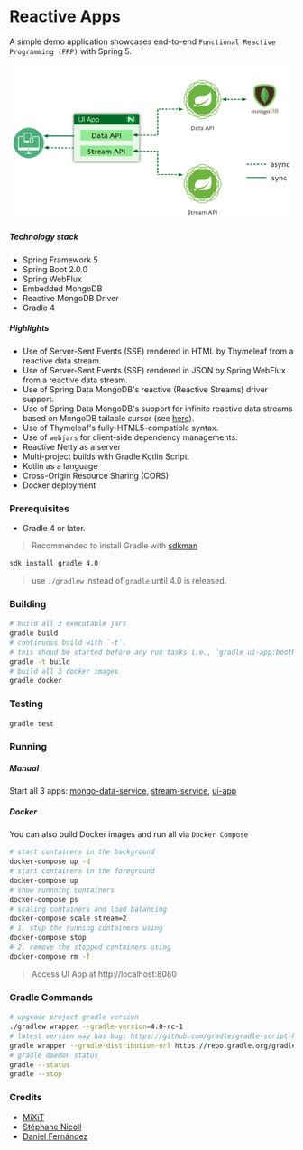 Reactive Apps
=============
A simple demo application showcases end-to-end `Functional Reactive Programming (FRP)` with Spring 5.

![Reactive](./reactive-apps.png "Reactive App")

##### Technology stack
* Spring Framework 5
* Spring Boot 2.0.0
* Spring WebFlux
* Embedded MongoDB
* Reactive MongoDB Driver
* Gradle 4

##### Highlights
* Use of Server-Sent Events (SSE) rendered in HTML by Thymeleaf from a reactive data stream.
* Use of Server-Sent Events (SSE) rendered in JSON by Spring WebFlux from a reactive data stream. 
* Use of Spring Data MongoDB's reactive (Reactive Streams) driver support.
* Use of Spring Data MongoDB's support for infinite reactive data streams based on MongoDB tailable cursor (see [here](https://docs.mongodb.com/manual/core/tailable-cursors/)). 
* Use of Thymeleaf's fully-HTML5-compatible syntax.
* Use of `webjars` for client-side dependency managements.
* Reactive Netty as a server
* Multi-project builds with Gradle Kotlin Script. 
* Kotlin as a language
* Cross-Origin Resource Sharing (CORS)
* Docker deployment


### Prerequisites
* Gradle 4 or later.
> Recommended to install Gradle with [sdkman](http://sdkman.io)
```bash
sdk install gradle 4.0
```

> use `./gradlew` instead of `gradle` until 4.0 is released.

### Building
```bash
# build all 3 executable jars
gradle build
# continuous build with `-t`. 
# this shoud be started before any run tasks i.e., `gradle ui-app:bootRun`, for spring's devtools to work.
gradle -t build
# build all 3 docker images
gradle docker
```

### Testing
```bash
gradle test
```

### Running
##### Manual 
Start all 3 apps: [mongo-data-service](./mongo-data-service/), [stream-service](./stream-service/), [ui-app](./ui-app/)
##### Docker
You can also build Docker images and run all via `Docker Compose`
```bash
# start containers in the background
docker-compose up -d
# start containers in the foreground
docker-compose up 
# show runnning containers 
docker-compose ps
# scaling containers and load balancing
docker-compose scale stream=2
# 1. stop the running containers using
docker-compose stop
# 2. remove the stopped containers using
docker-compose rm -f
```
>Access UI App at http://localhost:8080


### Gradle Commands
```bash
# upgrade project gradle version
./gradlew wrapper --gradle-version=4.0-rc-1
# latest version may has bug: https://github.com/gradle/gradle-script-kotlin/issues/376
gradle wrapper --gradle-distribution-url https://repo.gradle.org/gradle/dist-snapshots/gradle-script-kotlin-4.0-20170523130707+0000-all.zip
# gradle daemon status 
gradle --status
gradle --stop
```

### Credits
* [MiXiT](https://github.com/mixitconf/mixit)
* [Stéphane Nicoll](https://github.com/snicoll-demos/demo-webflux-streaming)
* [Daniel Fernández](https://github.com/danielfernandez/reactive-matchday)

